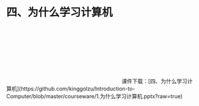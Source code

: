 # 四、为什么学习计算机

<iframe  style="width: 700px; height: 700px;"  src=https://www.pptplus.cn/index.php?g=Site&m=Genericcode&a=detail&id=4571 frameborder=0 allowfullscreen></iframe>
课件下载：[四、为什么学习计算机](https://github.com/kinggolzu/Introduction-to-Computer/blob/master/courseware/1.为什么学习计算机.pptx?raw=true)  
